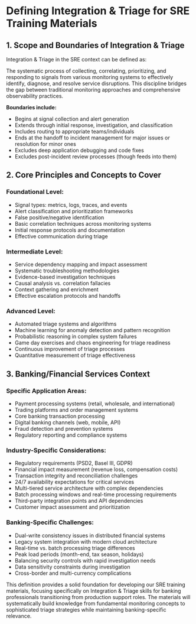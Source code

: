 # Defining Integration & Triage for SRE Training Materials

## 1. Scope and Boundaries of Integration & Triage

Integration & Triage in the SRE context can be defined as:

The systematic process of collecting, correlating, prioritizing, and responding to signals from various monitoring systems to effectively identify, diagnose, and resolve service disruptions. This discipline bridges the gap between traditional monitoring approaches and comprehensive observability practices.

**Boundaries include:**
- Begins at signal collection and alert generation
- Extends through initial response, investigation, and classification
- Includes routing to appropriate teams/individuals
- Ends at the handoff to incident management for major issues or resolution for minor ones
- Excludes deep application debugging and code fixes
- Excludes post-incident review processes (though feeds into them)

## 2. Core Principles and Concepts to Cover

### Foundational Level:
- Signal types: metrics, logs, traces, and events
- Alert classification and prioritization frameworks
- False positive/negative identification
- Basic correlation techniques across monitoring systems
- Initial response protocols and documentation
- Effective communication during triage

### Intermediate Level:
- Service dependency mapping and impact assessment
- Systematic troubleshooting methodologies
- Evidence-based investigation techniques
- Causal analysis vs. correlation fallacies
- Context gathering and enrichment
- Effective escalation protocols and handoffs

### Advanced Level:
- Automated triage systems and algorithms
- Machine learning for anomaly detection and pattern recognition
- Probabilistic reasoning in complex system failures
- Game day exercises and chaos engineering for triage readiness
- Continuous improvement of triage processes
- Quantitative measurement of triage effectiveness

## 3. Banking/Financial Services Context

### Specific Application Areas:
- Payment processing systems (retail, wholesale, and international)
- Trading platforms and order management systems
- Core banking transaction processing
- Digital banking channels (web, mobile, API)
- Fraud detection and prevention systems
- Regulatory reporting and compliance systems

### Industry-Specific Considerations:
- Regulatory requirements (PSD2, Basel III, GDPR)
- Financial impact measurement (revenue loss, compensation costs)
- Transaction integrity and reconciliation challenges
- 24/7 availability expectations for critical services
- Multi-tiered service architecture with complex dependencies
- Batch processing windows and real-time processing requirements
- Third-party integration points and API dependencies
- Customer impact assessment and prioritization

### Banking-Specific Challenges:
- Dual-write consistency issues in distributed financial systems
- Legacy system integration with modern cloud architecture
- Real-time vs. batch processing triage differences
- Peak load periods (month-end, tax season, holidays)
- Balancing security controls with rapid investigation needs
- Data sensitivity constraints during investigation
- Cross-border and multi-currency complications

This definition provides a solid foundation for developing our SRE training materials, focusing specifically on Integration & Triage skills for banking professionals transitioning from production support roles. The materials will systematically build knowledge from fundamental monitoring concepts to sophisticated triage strategies while maintaining banking-specific relevance.